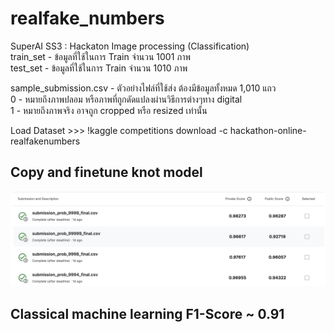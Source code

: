 # realfake_numbers
SuperAI SS3 : Hackaton Image processing (Classification)<br />
train_set - ข้อมูลที่ใช้ในการ Train จำนวน 1001 ภาพ<br />
test_set - ข้อมูลที่ใช้ในการ Train จำนวน 1010 ภาพ<br />

sample_submission.csv - ตัวอย่างไฟล์ที่ใช้ส่ง ต้องมีข้อมูลทั้งหมด 1,010 แถว<br />
0 - หมายถึงภาพปลอม หรือภาพที่ถูกดัดแปลงผ่านวิธีการต่างๆทาง digital<br />
1 - หมายถึงภาพจริง อาจถูก cropped หรือ resized เท่านั้น<br />

Load Dataset >>> !kaggle competitions download -c hackathon-online-realfakenumbers

## Copy and finetune knot model

<img src="pic/score.png">

## Classical machine learning F1-Score ~ 0.91
